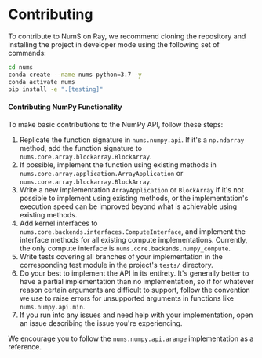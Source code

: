 # Contributing
To contribute to NumS on Ray, 
we recommend cloning the repository and installing the project in developer mode 
using the following set of commands:

```sh
cd nums
conda create --name nums python=3.7 -y
conda activate nums
pip install -e ".[testing]"
```

#### Contributing NumPy Functionality

To make basic contributions to the NumPy API, follow these steps:

1. Replicate the function signature in `nums.numpy.api`. If it's a `np.ndarray` method,
add the function signature to `nums.core.array.blockarray.BlockArray`.
2. If possible,  implement the function using existing methods 
in `nums.core.array.application.ArrayApplication` 
or `nums.core.array.blockarray.BlockArray`.
3. Write a new implementation `ArrayApplication` or `BlockArray` 
if it's not possible to implement using existing methods, 
or the implementation's execution speed can be 
improved beyond what is achievable using existing methods.
4. Add kernel interfaces to `nums.core.backends.interfaces.ComputeInterface`, and implement
the interface methods for all existing compute implementations.
Currently, the only compute interface is `nums.core.backends.numpy_compute`.
5. Write tests covering all branches of your implementation in the corresponding test module
in the project's `tests/` directory.
6. Do your best to implement the API in its entirety. It's generally better to have a partial
implementation than no implementation, so if for whatever reason certain arguments
are difficult to support, follow the convention we use to raise errors for unsupported
arguments in functions like `nums.numpy.api.min`.
7. If you run into any issues and need help with your implementation, open an issue describing
the issue you're experiencing.

We encourage you to follow the `nums.numpy.api.arange` implementation as a reference.
